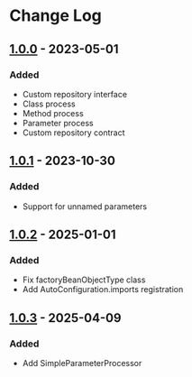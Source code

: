 # Change Log

## [1.0.0] - 2023-05-01
### Added
- Custom repository interface  
- Class process 
- Method process 
- Parameter process 
- Custom repository contract 

## [1.0.1] - 2023-10-30
### Added
- Support for unnamed parameters

## [1.0.2] - 2025-01-01
### Added
- Fix factoryBeanObjectType class
- Add AutoConfiguration.imports registration

## [1.0.3] - 2025-04-09
### Added
- Add SimpleParameterProcessor

[1.0.0]: https://github.com/cmeza20/spring-ioc-handler/tree/1.0.0
[1.0.1]: https://github.com/cmeza20/spring-ioc-handler/tree/1.0.1
[1.0.2]: https://github.com/cmeza20/spring-ioc-handler/tree/1.0.2
[1.0.3]: https://github.com/cmeza20/spring-ioc-handler/tree/1.0.3